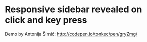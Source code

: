 # Responsive sidebar revealed on click and key press

Demo by Antonija Šimić: http://codepen.io/tonkec/pen/gryZmg/